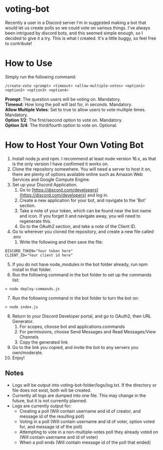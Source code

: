 # voting-bot
Recently a user in a Discord server I'm in suggested making a bot that would let us create polls so we could vote on various things. 
I've always been intrigued by discord bots, and this seemed simple enough, so I decided to give it a try. 
This is what I created. It's a little buggy, so feel free to contribute!

# How to Use
Simply run the following command:
```console:
/create-vote <prompt> <timeout> <allow-multiple-votes> <option1> <option2> <option3> <option4>
```
**Prompt**: The question users will be voting on. Mandatory.  
**Timeout**: How long the poll will last for, in seconds. Mandatory.  
**Allow Multiple Votes**: Set to true to allow users to vote multiple times. Mandatory.  
**Option 1/2**: The first/second option to vote on. Mandatory.  
**Option 3/4**: The third/fourth option to vote on. Optional.

# How to Host Your Own Voting Bot
1. Install node.js and npm. I recommend at least node version 16.x, as that is the only version I have confirmed it works on.
2. Clone the repository somewhere. You will need a server to host it on, there are plenty of options available online such as Amazon Web Services and Google Compute Engine.
3. Set up your Discord Application.
    1. Go to [https://discord.com/developers](https://discord.com/developers) and log in.
    2. Create a new application for your bot, and navigate to the 'Bot' section.
    3. Take a note of your token, which can be found near the bot name and icon. If you forget it and navigate away, you will need to regenerate this.
    4. Go to the OAuth2 section, and take a note of the Client ID.
4. Go to wherever you cloned the repository, and create a new file called .env
    1. Write the following and then save the file:
```console:
DISCORD_TOKEN="Your token here" 
CLIENT_ID="Your client id here"
```
5. If you do not have node_modules in the bot folder already, run npm install in that folder.
6. Run the following command in the bot folder to set up the commands list:

```console: 
> node deploy-commands.js
```
7. Run the following command in the bot folder to turn the bot on:
```console:
> node index.js
```
8. Return to your Discord Developer portal, and go to OAuth2, then URL Generator.
    1. For scopes, choose bot and applications.commands
    2. For permissions, choose Send Messages and Read Messages/View Channels
    3. Copy the generated link
9. Go to the link you copied, and invite the bot to any servers you own/moderate.
10. Enjoy!

## Notes
- Logs will be output into voting-bot-folder/logs/log.txt. If the directory or file does not exist, both will be created.
- Currently all logs are dumped into one file. This may change in the future, but it is not currently planned.
- Logs are currently output for:
    - Creating a poll (Will contain username and id of creator, and message id of the resulting poll)
    - Voting in a poll (Will contain username and id of voter, option voted for, and message id of the poll)
    - Attempting to vote in a non-multiple-votes poll they already voted on (Will contain username and id of voter)
    - When a poll ends (Will contain message id of the poll that ended)
